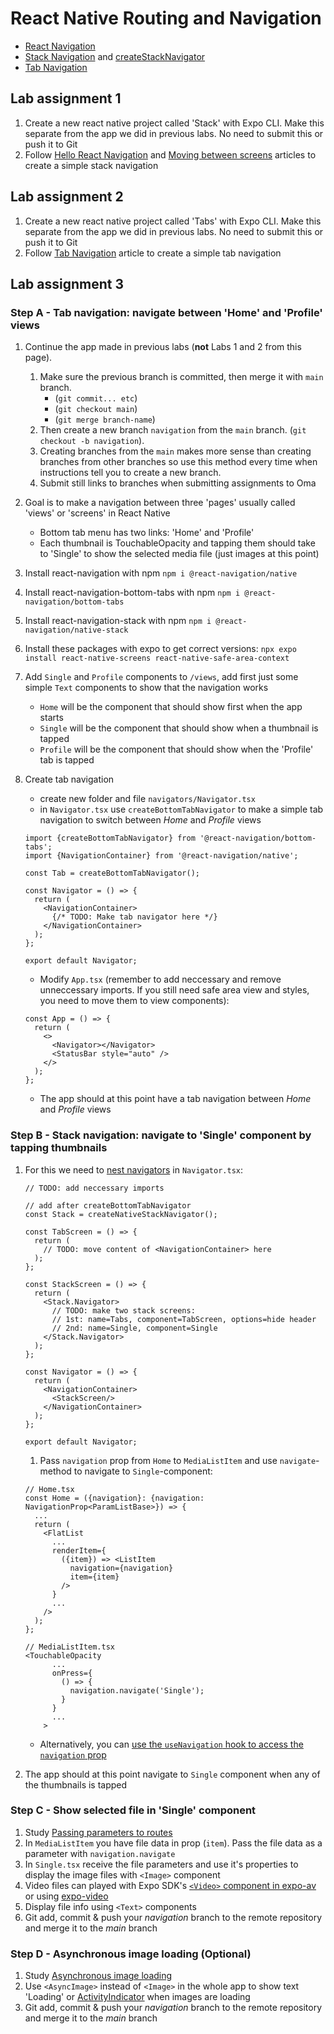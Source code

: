 # React Native Routing and Navigation

- [React Navigation](https://reactnavigation.org/docs/getting-started/)
- [Stack Navigation](https://reactnavigation.org/docs/hello-react-navigation/) and [createStackNavigator](https://reactnavigation.org/docs/stack-navigator)
- [Tab Navigation](https://reactnavigation.org/docs/bottom-tab-navigator)

## Lab assignment 1

1. Create a new react native project called 'Stack' with Expo CLI. Make this separate from the app we did in previous labs. No need to submit this or push it to Git
1. Follow [Hello React Navigation](https://reactnavigation.org/docs/hello-react-navigation/) and [Moving between screens](https://reactnavigation.org/docs/navigating/) articles to create a simple stack navigation

## Lab assignment 2

1. Create a new react native project called 'Tabs' with Expo CLI. Make this separate from the app we did in previous labs. No need to submit this or push it to Git
1. Follow [Tab Navigation](https://reactnavigation.org/docs/bottom-tab-navigator) article to create a simple tab navigation

## Lab assignment 3

### Step A - Tab navigation: navigate between 'Home' and 'Profile' views

1. Continue the app made in previous labs (**not** Labs 1 and 2 from this page).
   1. Make sure the previous branch is committed, then merge it with `main` branch.
      - (`git commit... etc`)
      - (`git checkout main`)
      - (`git merge branch-name`)
   1. Then create a new branch `navigation` from the `main` branch. (`git checkout -b navigation`).
   1. Creating branches from the `main` makes more sense than creating branches from other branches so use this method every time when instructions tell you to create a new branch.
   1. Submit still links to branches when submitting assignments to Oma
1. Goal is to make a navigation between three 'pages' usually called 'views' or 'screens' in React Native
   - Bottom tab menu has two links: 'Home' and 'Profile'
   - Each thumbnail is TouchableOpacity and tapping them should take to 'Single' to show the selected media file (just images at this point)
1. Install react-navigation with npm `npm i @react-navigation/native`
1. Install react-navigation-bottom-tabs with npm `npm i @react-navigation/bottom-tabs`
1. Install react-navigation-stack with npm `npm i @react-navigation/native-stack`
1. Install these packages with expo to get correct versions: `npx expo install react-native-screens react-native-safe-area-context`
1. Add `Single` and `Profile` components to `/views`, add first just some simple `Text` components to show that the navigation works
    - `Home` will be the component that should show first when the app starts
    - `Single` will be the component that should show when a thumbnail is tapped
    - `Profile` will be the component that should show when the 'Profile' tab is tapped
1. Create tab navigation
   - create new folder and file `navigators/Navigator.tsx`
   - in `Navigator.tsx` use `createBottomTabNavigator` to make a simple tab navigation to switch between _Home_ and _Profile_ views

   ```tsx
   import {createBottomTabNavigator} from '@react-navigation/bottom-tabs';
   import {NavigationContainer} from '@react-navigation/native';

   const Tab = createBottomTabNavigator();

   const Navigator = () => {
     return (
       <NavigationContainer>
         {/* TODO: Make tab navigator here */}
       </NavigationContainer>
     );
   };

   export default Navigator;
   ```

   - Modify `App.tsx` (remember to add neccessary and remove unneccessary imports. If you still need safe area view and styles, you need to move them to view components):

   ```tsx
   const App = () => {
     return (
       <>
         <Navigator></Navigator>
         <StatusBar style="auto" />
       </>
     );
   };
   ```

   - The app should at this point have a tab navigation between _Home_ and _Profile_ views

### Step B - Stack navigation: navigate to 'Single' component by tapping thumbnails

1. For this we need to [nest navigators](https://reactnavigation.org/docs/nesting-navigators) in `Navigator.tsx`:

   ```tsx
   // TODO: add neccessary imports

   // add after createBottomTabNavigator
   const Stack = createNativeStackNavigator();

   const TabScreen = () => {
     return (
       // TODO: move content of <NavigationContainer> here
     );
   };

   const StackScreen = () => {
     return (
       <Stack.Navigator>
         // TODO: make two stack screens:
         // 1st: name=Tabs, component=TabScreen, options=hide header
         // 2nd: name=Single, component=Single
       </Stack.Navigator>
     );
   };

   const Navigator = () => {
     return (
       <NavigationContainer>
         <StackScreen/>
       </NavigationContainer>
     );
   };

   export default Navigator;
   ```

   1. Pass `navigation` prop from `Home` to `MediaListItem` and use `navigate`-method to navigate to `Single`-component:

   ```tsx
   // Home.tsx
   const Home = ({navigation}: {navigation: NavigationProp<ParamListBase>}) => {
     ...
     return (
       <FlatList
         ...
         renderItem={
           ({item}) => <ListItem
             navigation={navigation}
             item={item}
           />
         }
         ...
       />
     );
   };

   // MediaListItem.tsx
   <TouchableOpacity
         ...
         onPress={
           () => {
             navigation.navigate('Single');
           }
         }
         ...
       >
   ```

    - Alternatively, you can [use the `useNavigation` hook to access the `navigation` prop](https://reactnavigation.org/docs/use-navigation/)
1. The app should at this point navigate to `Single` component when any of the thumbnails is tapped

### Step C - Show selected file in 'Single' component

1. Study [Passing parameters to routes](https://reactnavigation.org/docs/params/)
1. In `MediaListItem` you have file data in prop (`item`). Pass the file data as a parameter with `navigation.navigate`
1. In `Single.tsx` receive the file parameters and use it's properties to display the image files with `<Image>` component
1. Video files can played with Expo SDK's [`<Video>` component in expo-av](https://docs.expo.dev/versions/latest/sdk/av/) or using [expo-video](https://docs.expo.dev/versions/latest/sdk/video/)
1. Display file info using `<Text>` components
1. Git add, commit & push your _navigation_ branch to the remote repository and merge it to the _main_ branch

### Step D - Asynchronous image loading (Optional)

1. Study [Asynchronous image loading](https://snack.expo.io/HkjHS1ttZ)
1. Use `<AsyncImage>` instead of `<Image>` in the whole app to show text 'Loading' or [ActivityIndicator](https://docs.expo.io/versions/latest/react-native/activityindicator/) when images are loading
1. Git add, commit & push your _navigation_ branch to the remote repository and merge it to the _main_ branch
